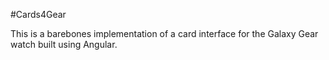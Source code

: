#Cards4Gear

This is a barebones implementation of a card interface for the Galaxy Gear watch built using Angular. 
